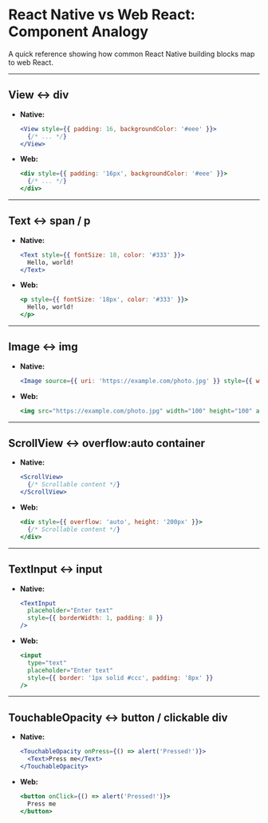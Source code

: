 # React Native vs Web React: Component Analogy

A quick reference showing how common React Native building blocks map to web React.

---

## View ↔ div

- **Native:**  
  ```jsx
  <View style={{ padding: 16, backgroundColor: '#eee' }}>
    {/* ... */}
  </View>
  ```
- **Web:**  
  ```jsx
  <div style={{ padding: '16px', backgroundColor: '#eee' }}>
    {/* ... */}
  </div>
  ```

---

## Text ↔ span / p

- **Native:**  
  ```jsx
  <Text style={{ fontSize: 18, color: '#333' }}>
    Hello, world!
  </Text>
  ```
- **Web:**  
  ```jsx
  <p style={{ fontSize: '18px', color: '#333' }}>
    Hello, world!
  </p>
  ```

---

## Image ↔ img

- **Native:**  
  ```jsx
  <Image source={{ uri: 'https://example.com/photo.jpg' }} style={{ width: 100, height: 100 }} />
  ```
- **Web:**  
  ```jsx
  <img src="https://example.com/photo.jpg" width="100" height="100" alt="" />
  ```

---

## ScrollView ↔ overflow:auto container

- **Native:**  
  ```jsx
  <ScrollView>
    {/* Scrollable content */}
  </ScrollView>
  ```
- **Web:**  
  ```jsx
  <div style={{ overflow: 'auto', height: '200px' }}>
    {/* Scrollable content */}
  </div>
  ```

---

## TextInput ↔ input

- **Native:**  
  ```jsx
  <TextInput
    placeholder="Enter text"
    style={{ borderWidth: 1, padding: 8 }}
  />
  ```
- **Web:**  
  ```jsx
  <input
    type="text"
    placeholder="Enter text"
    style={{ border: '1px solid #ccc', padding: '8px' }}
  />
  ```

---

## TouchableOpacity ↔ button / clickable div

- **Native:**  
  ```jsx
  <TouchableOpacity onPress={() => alert('Pressed!')}>
    <Text>Press me</Text>
  </TouchableOpacity>
  ```
- **Web:**  
  ```jsx
  <button onClick={() => alert('Pressed!')}>
    Press me
  </button>
  ```
